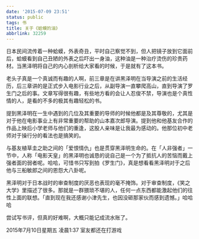 ```yaml
---
date: '2015-07-09 23:51'
status: public
tags: 书
title: 关于《蛤蟆的油》
abbrlink: 32259
---
```


日本民间流传着一种蛤蟆，外表奇丑，平时自己察觉不到，但人把镜子放到它面前后，蛤蟆看到自己丑陋的外表之后吓出一身油，这种油是一种治疗烫伤的珍贵药材。当黑泽明将自己的内心剖析给大家看的时候，于是就有了这本书。

老头子真是一个真诚而有趣的人啊，前三章是在讲黑泽明在当导演之前的生活经历，后三章讲的是正式步入电影行业之后，从副导演一直攀爬高山，直到导演了罗生门之后的事。文章写得很有趣，有些地方看的会让人忍俊不禁，导演也是个真性情的人，是看的不多的极其有趣轻松的书。

提到黑泽明在一生中遇到的几位及其重要的导师的时候他都是及其尊敬的，尤其是对于他在电影事业上有非常重要的帮助的山本嘉次郎导演。提到他和他基友合作的作品上映后小学老师与他们的重逢，这股人亲味是让我最为感动的。他那位初中老师对于操行分的看法也是搞笑的。

与基友植草圭之助之间的「爱恨情仇」也是贯穿黑泽明生命的。在「人非强者」一节中，人称「电影天皇」的黑泽明也诚恳的说自己是一个为了抵抗人的苦恼而戴上强者面的弱者呢。哈哈，可惜书只写到拍《罗生门》，真是想看看黑泽明对于之后他与三船敏郎之间的恩怨大八卦呢。

黑泽明对于日本战时的审查制度的厌恶也表现的毫不掩饰。对于审查制度，《笑之大学》里描述了很多。那就是一群猥琐不堪的人，任何一点东西都能激起他们的往性上面的联想。「直到现在我还感谢小津先生，也因没砸那家伙而感到遗憾。」哈哈哈

尝试写书评，但真的好难啊，大概只能记成流水账了。

2015年7月10日星期五   凌晨1:37  室友都还在打游戏